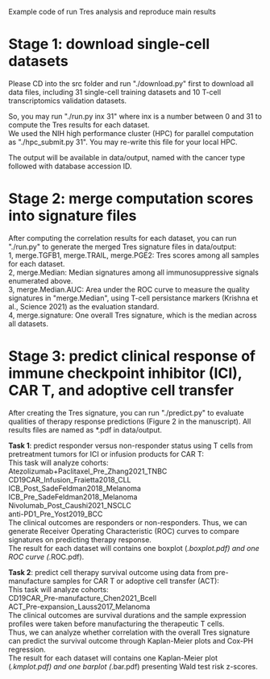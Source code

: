 Example code of run Tres analysis and reproduce main results  

# Stage 1: download single-cell datasets  
Please CD into the src folder and run "./download.py" first to download all data files, including 31 single-cell training datasets and 10 T-cell transcriptomics validation datasets.  
  
  
So, you may run "./run.py inx 31" where inx is a number between 0 and 31 to compute the Tres results for each dataset.    
We used the NIH high performance cluster (HPC) for parallel computation as "./hpc_submit.py 31". You may re-write this file for your local HPC.

The output will be available in data/output, named with the cancer type followed with database accession ID.  

# Stage 2: merge computation scores into signature files  
After computing the correlation results for each dataset, you can run "./run.py" to generate the merged Tres signature files in data/output:  
1, merge.TGFB1, merge.TRAIL, merge.PGE2: Tres scores among all samples for each dataset.  
2, merge.Median: Median signatures among all immunosuppressive signals enumerated above.  
3, merge.Median.AUC: Area under the ROC curve to measure the quality signatures in "merge.Median", using T-cell persistance markers (Krishna et al., Science 2021) as the evaluation standard.  
4, merge.signature: One overall Tres signature, which is the median across all datasets.  

# Stage 3: predict clinical response of immune checkpoint inhibitor (ICI), CAR T, and adoptive cell transfer  
After creating the Tres signature, you can run "./predict.py" to evaluate qualities of therapy response predictions (Figure 2 in the manuscript). All results files are named as *.pdf in data/output.  

**Task 1**: predict responder versus non-responder status using T cells from pretreatment tumors for ICI or infusion products for CAR T:  
This task will analyze cohorts:  
Atezolizumab+Paclitaxel\_Pre\_Zhang2021\_TNBC  
CD19CAR\_Infusion\_Fraietta2018\_CLL  
ICB\_Post\_SadeFeldman2018\_Melanoma  
ICB\_Pre\_SadeFeldman2018\_Melanoma  
Nivolumab\_Post\_Caushi2021\_NSCLC  
anti-PD1\_Pre\_Yost2019\_BCC  
The clinical outcomes are responders or non-responders. Thus, we can generate Receiver Operating Characteristic (ROC) curves to compare signatures on predicting therapy response.  
The result for each dataset will contains one boxplot (*.boxplot.pdf) and one ROC curve (*.ROC.pdf).  

**Task 2**: predict cell therapy survival outcome using data from pre-manufacture samples for CAR T or adoptive cell transfer (ACT):  
This task will analyze cohorts:  
CD19CAR\_Pre-manufacture_Chen2021\_Bcell  
ACT\_Pre-expansion\_Lauss2017\_Melanoma  
The clinical outcomes are survival durations and the sample expression profiles were taken before manufacturing the therapeutic T cells.  
Thus, we can analyze whether correlation with the overall Tres signature can predict the survival outcome through Kaplan-Meier plots and Cox-PH regression.  
The result for each dataset will contains one Kaplan-Meier plot (*.kmplot.pdf) and one barplot (*.bar.pdf) presenting Wald test risk z-scores.  
